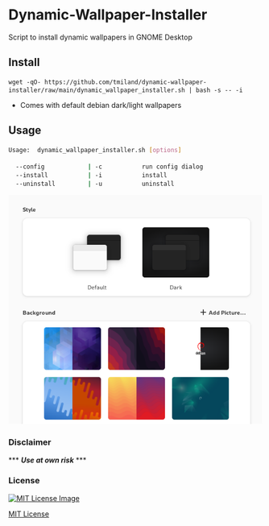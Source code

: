 # Dynamic-Wallpaper-Installer
 Script to install dynamic wallpapers in GNOME Desktop

## Install
```shell
wget -qO- https://github.com/tmiland/dynamic-wallpaper-installer/raw/main/dynamic_wallpaper_installer.sh | bash -s -- -i
```
- Comes with default debian dark/light wallpapers

## Usage

```bash
Usage:  dynamic_wallpaper_installer.sh [options]

  --config            | -c           run config dialog
  --install           | -i           install
  --uninstall         | -u           uninstall
```

![debian_bg.png](./assets/debian_bg.png)

### Disclaimer 

*** ***Use at own risk*** ***

### License

[![MIT License Image](https://upload.wikimedia.org/wikipedia/commons/thumb/0/0c/MIT_logo.svg/220px-MIT_logo.svg.png)](https://github.com/tmiland/Dynamic-Wallpaper-Installer/blob/master/LICENSE)

[MIT License](https://github.com/tmiland/Dynamic-Wallpaper-Installer/blob/master/LICENSE)